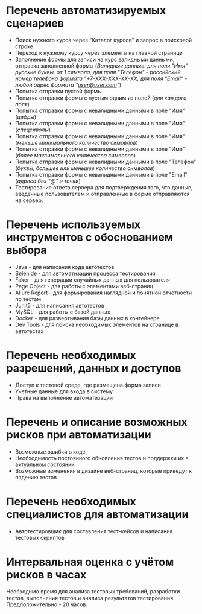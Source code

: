 # Перечень автоматизируемых сценариев
- Поиск нужного курса через “Каталог курсов” и запрос в поисковой строке
- Переход к нужному курсу через элементы на главной странице
- Заполнение формы для записи на курс валидными данными, отправка заполненной формы (*Валидные данные: для поля "Имя" - русские буквы, от 1 символа, для поля "Телефон" - российский номер телефона формата "+7-ХХХ-ХХХ-ХХ-ХХ, для поля "Email" - любой адрес формата "user@user.com"*)
- Попытка отправки пустой формы
- Попытка отправки формы с пустым одним из полей (*для каждого поля*)
- Попытка отправки формы с невалидными данными в поле "Имя" (*цифры*)
- Попытка отправки формы с невалидными данными в поле "Имя" (*спецсиволы*)
- Попытка отправки формы с невалидными данными в поле "Имя" (*меньше минимального количество симовлов*)
- Попытка отправки формы с невалидными данными в поле "Имя" (*более максимального количества символов*)
- Попытка отправки формы с невалидными данными в поле "Телефон" (*буквы, большее или меньшее количество символов*)
- Попытка отправки формы с невалидными данными в поле "Email" (*адреса без "@" и точки*)
- Тестирование ответа сервера для подтверждения того, что данные, введенные пользователем и отправленные в форме отправляются на сервер.
# Перечень используемых инструментов с обоснованием выбора
- Java - для написания кода автотестов
- Selenide - для автоматизации процесса тестирования
- Faker - для генерации случайных данных для пользователя
- Page Object - для работы с элементами веб-страниц
- Allure Report - для формирования наглядной и понятной отчетности по тестам
- Junit5 - для написания автотестов
- MySQL - для работы с базой данных
- Docker - для развертывания базы данных в контейнере
- Dev Tools - для поиска необходимых элементов на странице в автотестах
# Перечень необходимых разрешений, данных и доступов
- Доступ к тестовой среде, где размещена форма записи
- Учетные данные для входа в систему
- Права на выполнение автоматизации
# Перечень и описание возможных рисков при автоматизации
- Возможные ошибки в коде
- Необходимость постоянного обновления тестов и поддержки их в актуальном состоянии
- Возможные изменения в дизайне веб-страниц, которые приведут к падению тестов
# Перечень необходимых специалистов для автоматизации
- Автотестировщик для составления тест-кейсов и написания тестовых скриптов
# Интервальная оценка с учётом рисков в часах
  Необходимо время для анализа тестовых требований, разработки тестов, выполнения тестов и анализа результатов тестирования. Предположительно - 20 часов.
